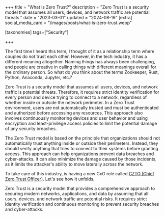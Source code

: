 +++
title = "What is Zero Trust?"
description = "Zero Trust is a security model that assumes all users, devices, and network traffic are potential threats."
date = "2023-03-01"
updated = "2024-08-16"
[extra]
social_media_card = "/images/posts/what-is-zero-trust.webp"

[taxonomies]
tags=["Security"]

+++

The first time I heard this term, I thought of it as a relationship term where couples do not trust each other. However, in the tech industry, it has a different meaning altogether. Naming things has always been challenging, and people are creative in calling things with different meanings overall for the ordinary person. So what do you think about the terms Zookeeper, Rust, Python, Anaconda, Jupyter, etc.?

Zero Trust is a security model that assumes all users, devices, and network traffic is potential threats. Therefore, it requires strict identity verification for every person and device trying to connect to a network, regardless of whether inside or outside the network perimeter. In a Zero Trust environment, users are not automatically trusted and must be authenticated and authorized before accessing any resources. This approach also involves continuously monitoring devices and user behavior and using encryption and least-privilege access policies to limit the potential damage of any security breaches.

The Zero Trust model is based on the principle that organizations should not automatically trust anything inside or outside their perimeters. Instead, they should verify anything that tries to connect to their systems before granting access. This approach can help organizations prevent data breaches and cyber-attacks. It can also minimize the damage caused by those incidents, as it limits the attacker's ability to move laterally across the network.

To take care of this industry, is having a new CxO role called [CZTO (Chief Zero Trust Officer)](https://blog.cloudflare.com/chief-zero-trust-officer/). Let's see how it unfolds.

Zero Trust is a security model that provides a comprehensive approach to securing modern networks, applications, and data by assuming that all users, devices, and network traffic are potential risks. It requires strict identity verification and continuous monitoring to prevent security breaches and cyber-attacks.
